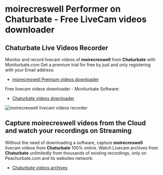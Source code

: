 # moirecreswell Performer on Chaturbate - Free LiveCam videos downloader

## Chaturbate Live Videos Recorder

Monitor and record livecam videos of **moirecreswell** from **Chaturbate** with Moniturbate.com
Get a premium trial for free by just and only registering with your Email address:
* [moirecreswell Premium videos downloader](https://moniturbate.com/request-demo-licence-key.html)

Free livecam videos downloader - Moniturbate Software:
* [Chaturbate videos downloader](https://moniturbate.com/moniturbate-download-software.html)

![moirecreswell livecam videos recorder](https://peachurnet.com/templates/moniturbate-software.png)


## Capture moirecreswell videos from the Cloud and watch your recordings on Streaming

Without the need of downloading a software, capture **moirecreswell** livecam videos from **Chaturbate** 100% online.
Watch Livecam archives from **Chaturbate** unlimitedly from thousands of existing recordings, only on Peachurbate.com and its websites network:
* [Chaturbate videos archives](https://peachurnet.com/)